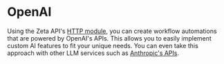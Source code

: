 # OpenAI

Using the Zeta API's [HTTP module](/guide/zeta-api/http-api/overview), you can create workflow automations that are powered by OpenAI's APIs. This allows you to easily implement custom AI features to fit your unique needs. You can even take this approach with other LLM services such as [Anthropic's APIs](https://docs.anthropic.com/claude/reference/getting-started-with-the-api).
